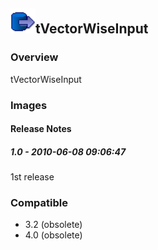 ## <img src='./logo.jpg' width='40' height='40'>tVectorWiseInput

### Overview
tVectorWiseInput
### Images




#### Release Notes

##### 1.0 - 2010-06-08 09:06:47
1st release
### Compatible
 -  3.2 (obsolete)
 -   4.0 (obsolete)